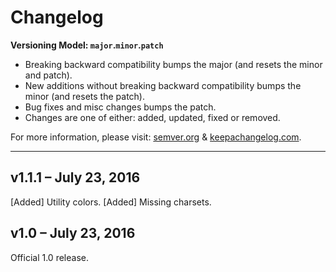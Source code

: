# Changelog

**Versioning Model: `major`.`minor`.`patch`**

- Breaking backward compatibility bumps the major (and resets the minor and patch).
- New additions without breaking backward compatibility bumps the minor (and resets the patch).
- Bug fixes and misc changes bumps the patch.
- Changes are one of either: added, updated, fixed or removed.

For more information, please visit: [semver.org](semver.org) & [keepachangelog.com](keepachangelog.com).

---

## v1.1.1 – July 23, 2016
[Added] Utility colors.
[Added] Missing charsets.

## v1.0 – July 23, 2016
Official 1.0 release.
